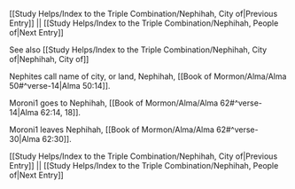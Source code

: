 [[Study Helps/Index to the Triple Combination/Nephihah, City of|Previous Entry]]  ||  [[Study Helps/Index to the Triple Combination/Nephihah, People of|Next Entry]]

 See also [[Study Helps/Index to the Triple Combination/Nephihah, City of|Nephihah, City of]]

 Nephites call name of city, or land, Nephihah, [[Book of Mormon/Alma/Alma 50#^verse-14|Alma 50:14]].

 Moroni1 goes to Nephihah, [[Book of Mormon/Alma/Alma 62#^verse-14|Alma 62:14, 18]].

 Moroni1 leaves Nephihah, [[Book of Mormon/Alma/Alma 62#^verse-30|Alma 62:30]].

[[Study Helps/Index to the Triple Combination/Nephihah, City of|Previous Entry]]  ||  [[Study Helps/Index to the Triple Combination/Nephihah, People of|Next Entry]]